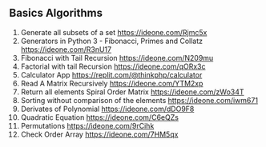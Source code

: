 ## Basics Algorithms

1. Generate all subsets of a set https://ideone.com/Rjmc5x
2. Generators in Python 3 - Fibonacci, Primes and Collatz https://ideone.com/R3nU17
3. Fibonacci with Tail Recursion https://ideone.com/N209mu
4. Factorial with tail Recursion https://ideone.com/qORx3c
5. Calculator App https://replit.com/@thinkphp/calculator
6. Read A Matrix Recursively https://ideone.com/YTM2xp
7. Return all elements Spiral Order Matrix https://ideone.com/zWo34T
8. Sorting without comparison of the elements https://ideone.com/iwm671
9. Derivates of Polynomial https://ideone.com/dDO9F8
10. Quadratic Equation https://ideone.com/C6eQZs
11. Permutations https://ideone.com/9rCihk
12. Check Order Array https://ideone.com/7HM5qx
